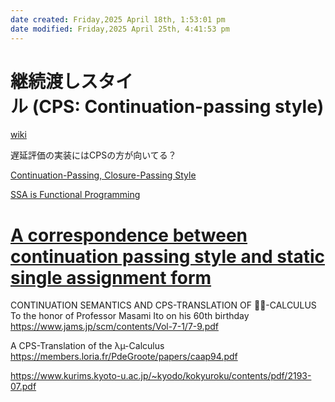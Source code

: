 ```yaml
---
date created: Friday,2025 April 18th, 1:53:01 pm
date modified: Friday,2025 April 25th, 4:41:53 pm
---
```


# **継続渡しスタイル** (**CPS**: Continuation-passing style)

[wiki](https://en.wikipedia.org/wiki/Continuation-passing_style)

遅延評価の実装にはCPSの方が向いてる？

[Continuation-Passing, Closure-Passing Style](https://dl.acm.org/doi/pdf/10.1145/75277.75303)

[SSA is Functional Programming](https://www.cs.princeton.edu/~appel/papers/ssafun.pdf)
# [A correspondence between continuation passing style and static single assignment form](https://dl.acm.org/doi/10.1145/202530.202532)


CONTINUATION SEMANTICS AND CPS-TRANSLATION OF -CALCULUS To the honor of Professor Masami Ito on his 60th birthday
https://www.jams.jp/scm/contents/Vol-7-1/7-9.pdf

A CPS-Translation of the λµ-Calculus
https://members.loria.fr/PdeGroote/papers/caap94.pdf


https://www.kurims.kyoto-u.ac.jp/~kyodo/kokyuroku/contents/pdf/2193-07.pdf